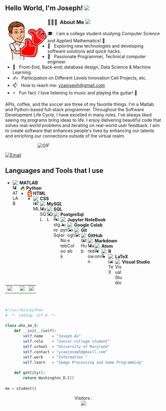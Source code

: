 <!--
**killerfrost22/killerfrost22** is a ✨ _special_ ✨ repository because its `README.md` (this file) appears on your GitHub profile.

Here are some ideas to get you started:

- 🔭 I’m currently working on ...
- 🌱 I’m currently learning ...
- 👯 I’m looking to collaborate on ...
- 🤔 I’m looking for help with ...
- 💬 Ask me about ...
- 📫 How to reach me: ...
- 😄 Pronouns: ...
- ⚡ Fun fact: ...
-->


<h2>Hello World, I'm Joseph! <img src="https://media.giphy.com/media/12oufCB0MyZ1Go/giphy.gif" width="50"></h2>

<!-- About me image -->
<img src='https://github.com/Wandrys-dev/Wandrys-dev/blob/main/pointme.png' align='left' width='27%'>

<h3> 👨🏻‍💻 &nbsp;About Me <img src="https://media.giphy.com/media/WUlplcMpOCEmTGBtBW/giphy.gif" width="30"> </h3>


- 🎓 &nbsp; I am a college student studying Computer Science and Applied Mathematics! 🐺
- 🤔 &nbsp; Exploring new technologies and developing software solutions and quick hacks.
- 💼 &nbsp; Passionate Programmer, Technical computer engineer
- 🌱 &nbsp; Front-End, Back-end, database design, Data Science & Machine Learning.
- ✍️ &nbsp; Participation on Different Levels Innovation Cell Projects, etc.
- 📫 &nbsp; How to reach me: yzajoseph@gmail.com 
- ⚡ &nbsp; Fun fact: I love listening to music and playing the guitar! 🎸



APIs, coffee, and the soccer are three of my favorite things. I'm a Matlab and Python-based full-stack programmer. Throughout the Software Development Life Cycle, I have excelled in many roles. I've always liked seeing my programs bring ideas to life. I enjoy delivering beautiful code that solves real-world problems and iterating on real-world user feedback. I aim to create software that enhances people's lives by enhancing our talents and enriching our connections outside of the virtual realm.


<img align="right" width="400" alt="GIF" src="https://blog.cloudlayer.io/content/images/2020/12/coding-freak.gif"/>

<br/>
<p align="center">

<a href="mailto:yzaojoseph@gmail.com"><img alt="Email" src="https://img.shields.io/badge/Email-yzaojoseph@gmail.com-blue?style=flat-square&logo=gmail"></a>
</p>


## Languages and Tools that I use

- <img align="left" alt="MATLAB" width="22px" src="https://upload.wikimedia.org/wikipedia/commons/2/21/Matlab_Logo.png" />  **MATLAB**
- <img align="left" alt="Python" width="22px" src="https://raw.githubusercontent.com/github/explore/80688e429a7d4ef2fca1e82350fe8e3517d3494d/topics/python/python.png" />  **Python**
- <img align="left" alt="HTML" width="22px" src="https://raw.githubusercontent.com/devicons/devicon/master/icons/html5/html5-original-wordmark.svg" />  **HTML**
- <img align="left" alt="HTML" width="22px" src="https://logo.letskhabar.com//img/?tool=css" />  **CSS**
- <img align="left" alt="MySQL" width="22px" src="https://img.icons8.com/fluent/2x/mysql-logo.png" alt="mysql" />  **MySQL**
- <img align="left" alt="SQL" width="22px" src="https://image.flaticon.com/icons/png/128/2772/2772128.png" />  **SQL**
- <img align="left" alt="PostgreSql" width="22px" src="https://img.icons8.com/color/2x/postgreesql.png" />  **PostgreSql**
- <img align="left" alt="Jupyter Notebook" width="22px" src="https://www.vectorlogo.zone/logos/jupyter/jupyter-icon.svg" /> **Jupyter NoteBook**
- <img align="left" alt="Google Colab" width="22px" src="https://logo.letskhabar.com/img/?tool=google_cloud" /> **Google Colab**
- <img align="left" alt="Git" width="22px" src="https://logo.letskhabar.com/img/?tool=git" /> **Git**
- <img align="left" alt="GitHub" width="22px" src="https://logo.letskhabar.com/img/?tool=github" /> **GitHub**
- <img align="left" alt="Markdown" width="22px" src="https://simpleicons.org/icons/markdown.svg" /> **Markdown**
- <img align="left" alt="Atom" width="22px" src="https://simpleicons.org/icons/atom.svg" />  **Atom**
- <img align="left" alt="R" width="22px" src="https://img.shields.io/badge/R-3776AB?style=flat-square&logo=r&logoColor=white"/>  **R**
- <img align="left" alt="LaTeX" width="22px" src="https://simpleicons.org/icons/latex.svg"/>  **LaTeX**
- <img align="left" alt="Visual Studio" width="22px" src="https://cdn.jsdelivr.net/npm/simple-icons@v3/icons/visualstudio.svg"/>  **Visual Studio**

<table width="100%"> 
  <tr>
    <td width="40%">
      <img src="https://github-readme-stats.vercel.app/api?username=killerfrost22&show_icons=true&theme=algolia">
    </td>
    <td width="30%">
      <img src="https://github-readme-stats-eight-theta.vercel.app/api/top-langs/?username=killerfrost22&layout=compact&langs_count=8&theme=algolia">
    </td>
    <td width="30%">
      <img src="https://github-readme-stats.vercel.app/api/top-langs?username=killerfrost22&amp;langs_count=8&amp;theme=algolia">
    </td>
  </tr>
</table>

<br/>


```python
#!/usr/bin/python
# -*- coding: utf-8 -*-

class who_am_I:
    def __init__(self):
        self.name    = "Joseph Ao"
        self.role    = "Junior college student"
        self.school  = "University of Maryland"
        self.contact = "yzaojoseph@gmaill.com"
        self.work    = "Information "
        self.learn   = "Image Processing and Game Programming"
    
    def getCity():
        return Washington_D.C()

me = student()
```

<p align="center"> 
  Visitors :<br>
  <img src="https://profile-counter.glitch.me/Wandrys-dev/count.svg" />
</p>



